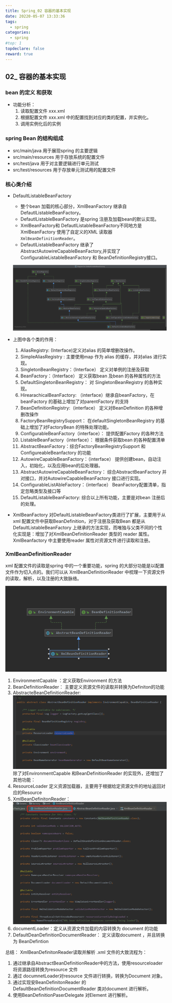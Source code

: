 ```yaml
---
title: Spring_02 容器的基本实现
date: 20220-05-07 13:33:36
tags:
  - spring
categories:
  - spring
#top: 1
topdeclare: false
reward: true
---
```


## 02_ 容器的基本实现

### bean 的定义 和获取
- 功能分析：
  1. 读取配置文件 xxx.xml
  2. 根据配置文件 xxx.xml 中的配置找到对应的类的配置，并实例化。
  3. 调用实例化后的实例

<!--more-->

### spring Bean 的结构组成
- src/main/java 用于展现spring 的主要逻辑
- src/main/resources 用于存放系统的配置文件
- src/test/java 用于对主要逻辑进行单元测试
- src/test/resources 用于存放单元测试用的配置文件

### 核心类介绍
- DefaultListableBeanFactory
  - 整个bean 加载的核心部分，XmlBeanFactory 继承自DefautlListableBeanFactory。
  - DefautlListableBeanFactory 是spring 注册及加载bean的默认实现。
  - XmlBeanFactory和  DefautlListableBeanFactory不同地方是 XmlBeanFactory 使用了自定义的XML 读取器 `XmlBeanDefinitionReader`。
  - DefautlListableBeanFactory 继承了AbstractAutowireCapableBeanFactory,并实现了ConfigurableListableBeanFactory 和 BeanDefinitionRegistry接口。

  ![DefautListableBeanFactory类图.jpg](./imgs/DefautListableBeanFactory类图.jpg)

- 上图中各个类的作用：
  1. AliasRegistry: (Interface)定义对alias 的简单增删改操作。
  2. SimpleAliasRegistry : 主要使用map 作为 alias 的缓存，并对alias 进行实现。
  3. SingletonBeanRegistry：（Interface） 定义对单例的注册及获取
  4. BeanFactory：（Interface） 定义获取bean 及bean 的各种属性的方法
  5. DefaultSingletonBeanRegistry： 对 SingletonBeanRegistry 的各种实现。
  6. HirearachicalBeanFactory: （interface）继承自beanFactory，在beanFactory 的基础上增加了对parentFactory 的支持
  7. BeanDefinitionRegistry:（interface） 定义对BeanDefinition 的各种增删改操作
  8. FactoryBeanRegistrySupport： 在defaultSingletonBeanRegistry 的基础上增加了对FactoryBean 的特殊处理功能。
  9. ConfigurableBeanFactory（interface）： 提供配置Factory 的各种方法
  10. ListableBeanFactory（interface）： 根据条件获取bean 的各种配置清单
  12. AbstractBeanFactory：综合FactoryBeanRegistrySupport 和ConfigureableBeanfactory 的功能
  13. AutowireCapableBeanFactory：（interface） 提供创建bean，自动注入，初始化，以及应用bean的后处理器。
  14. AbstractAutowireCapableBeanFactory： 综合AbstractBeanFactory 并对接口，并对AutowireCapableBeanFactory 接口进行实现。
  15. ConfigurableListAbleFactory：（interface） BeanFactory配置清单，指定忽略类型及接口等
  16. DefaultListableBeanFactory: 综合以上所有功能，主要是对bean 注册后的处理。
- XmlBeanFactory 对DefaultListableBeanFactory类进行了扩展，主要用于从 xml 配置文件中获取BeanDefinition，对于注册及获取Bean 都是从DefaultListableBeanFactory 上继承的方法实现，而唯独与父类不同的个性化实现是：增加了对XmlBeanDefinitionReader 类型的 reader 属性。XmlBeanfactory 中主要使用reader 属性对资源文件进行读取和注册。


### XmlBeanDefinitionReader
xml 配置文件的读取是spring 中的一个重要功能，spring 的大部分功能是以配置文件作为切入点的。我们可以从 XmlBeanDefinitionReader 中梳理一下资源文件的读取，解析，以及注册的大致脉络。

![xmlBeanDefinitionReader类图.png](./imgs/xmlBeanDefinitionReader类图.png)

1. EnvironmentCapable ：定义获取Environment 的方法
2. BeanDefinitionReader： 主要定义资源文件的读取并转换为Definiton的功能
3. AbstracteBeanDefinitionReader:
![AbstractBeanDefinitionReader](./imgs/AbstractBeanDefinitionReader.png)
  除了对EnvironmentCapable 和BeanDefinitionReader 的实现外，还增加了其他功能：
  1. ResourceLoader 定义资源加载器，主要用于根据给定资源文件的地址返回对应的Resource
4. XmlBeanDefinitonReader：
![XmlBeanDefinitonReader.jpg](./imgs/XmlBeanDefinitonReader.jpg)
  1. documentLoader：定义从资源文件加载的内容转换为 document 的功能
  2. DefaultDeanDefinitionDocumentReader： 定义读取document ，并且转换为 BeanDefintion

总结： XmlBeanDefinitonReader读取并解析 .xml 文件的大致流程为：
1. 通过继承自AbstractBeanDefinitionReader中的方法，使用resourceloader 将资源路径转换为resource 文件
2. 通过 documnetLoader对resource 文件进行转换，转换为Document 对象。
3. 通过实现安BeanDefinitonReader 的DefaultBeanDefinitionDocumentReader 类对document 进行解析。
4. 使用BeanDefinitionPaserDelegate 对Element 进行解析。
